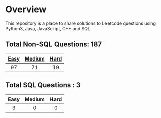 # Overview

This repository is a place to share solutions to Leetcode questions using Python3, Java, JavaScript, C++ and SQL.


## Total Non-SQL Questions: 187

| [Easy](https://github.com/ezryn-zaharoff/leetcode-solutions/tree/master/01-easy) | [Medium](https://github.com/ezryn-zaharoff/leetcode-solutions/tree/master/02-medium) | [Hard](https://github.com/ezryn-zaharoff/leetcode-solutions/tree/master/03-hard) |
|:----:|:------:|:----:|
|  97  |   71   |  19  |


## Total SQL Questions : 3

| Easy | Medium | Hard |
|:----:|:------:|:----:|
|   3  |    0   |   0  |
